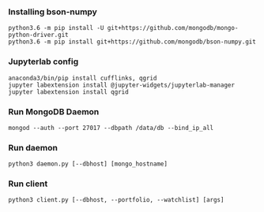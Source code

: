 ### Installing bson-numpy

```
python3.6 -m pip install -U git+https://github.com/mongodb/mongo-python-driver.git
python3.6 -m pip install git+https://github.com/mongodb/bson-numpy.git
```

### Jupyterlab config

```
anaconda3/bin/pip install cufflinks, qgrid
jupyter labextension install @jupyter-widgets/jupyterlab-manager
jupyter labextension install qgrid
```

### Run MongoDB Daemon

```
mongod --auth --port 27017 --dbpath /data/db --bind_ip_all
```

### Run daemon

```
python3 daemon.py [--dbhost] [mongo_hostname]
```

### Run client

```
python3 client.py [--dbhost, --portfolio, --watchlist] [args]
```


